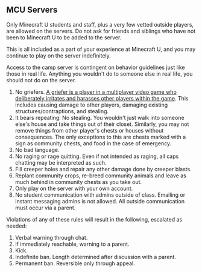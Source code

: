 ## MCU Servers

Only Minecraft U students and staff, plus a very few vetted outside players, are allowed on the servers. Do not ask for friends and siblings who have not been to Minecraft U to be added to the server.

This is all included as a part of your experience at Minecraft U, and you may continue to play on the server indefinitely.

Access to the camp server is contingent on behavior guidelines just like those in real life. Anything you wouldn't do to someone else in real life, you should not do on the server.

1. No griefers. [A griefer is a player in a multiplayer video game who deliberately irritates and harasses other players within the game](http://en.wikipedia.org/wiki/Griefer). This includes causing damage to other players, damaging existing structures/contraptions, and stealing.
1. It bears repeating: No stealing. You wouldn't just walk into someone else's house and take things out of their closet. Similarly, you may not remove things from other player's chests or houses without consequences. The only exceptions to this are chests marked with a sign as community chests, and food in the case of emergency.
1. No bad language.
1. No raging or rage quitting. Even if not intended as raging, all caps chatting may be interpreted as such.
1. Fill creeper holes and repair any other damage done by creeper blasts.
1. Replant community crops, re-breed community animals and leave as much behind in community chests as you take out.
1. Only play on the server with your own account.
1. No student communication with admins outside of class. Emailing or instant messaging admins is not allowed. All outside communication must occur via a parent.

Violations of any of these rules will result in the following, escalated as needed:

1. Verbal warning through chat.
1. If immediately reachable, warning to a parent.
1. Kick.
1. Indefinite ban. Length determined after discussion with a parent.
1. Permanent ban. Reversible only through appeal.
